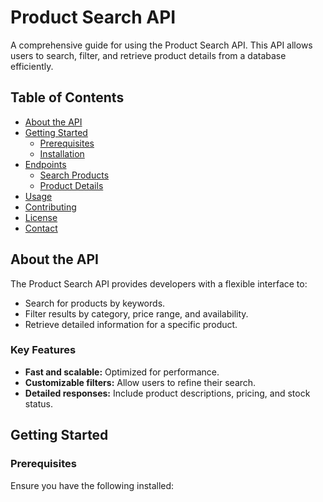 # Product Search API

A comprehensive guide for using the Product Search API. This API allows users to search, filter, and retrieve product details from a database efficiently.

## Table of Contents

- [About the API](#about-the-api)
- [Getting Started](#getting-started)
  - [Prerequisites](#prerequisites)
  - [Installation](#installation)
- [Endpoints](#endpoints)
  - [Search Products](#search-products)
  - [Product Details](#product-details)
- [Usage](#usage)
- [Contributing](#contributing)
- [License](#license)
- [Contact](#contact)

## About the API

The Product Search API provides developers with a flexible interface to:

- Search for products by keywords.
- Filter results by category, price range, and availability.
- Retrieve detailed information for a specific product.

### Key Features

- **Fast and scalable:** Optimized for performance.
- **Customizable filters:** Allow users to refine their search.
- **Detailed responses:** Include product descriptions, pricing, and stock status.

## Getting Started

### Prerequisites

Ensure you have the following installed:
